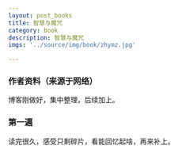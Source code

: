 ```yaml
---
layout: post_books
title: 智慧与魔咒
category: book
description: 智慧与魔咒
imgs: '../source/img/book/zhymz.jpg'

---
```

### 作者资料（来源于网络）

博客刚做好，集中整理，后续加上。

### 第一遍

读完很久，感受只剩碎片，看能回忆起啥，再来补上。
 